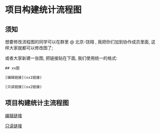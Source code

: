 # 项目构建统计流程图 

## 须知

想要修改流程图的同学可以在群里 @ 北京-饶翔 , 我把你们加到协作成员里面, 这样大家就都可以修改图了;
 
或者大家新建一张图, 把链接贴在下面, 我们使用统一的格式:


```
## xx图

[编辑链接](xx1链接)

[只读链接](xx2链接)

```

## 项目构建统计主流程图

[编辑链接](https://www.processon.com/diagraming/58dd1b76e4b0a2c5b102c1f0)

[只读链接](https://www.processon.com/view/link/58dd2141e4b0a580534daa2d)